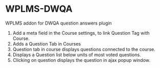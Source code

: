 WPLMS-DWQA
==========

WPLMS addon for DWQA question answers plugin

1. Add a meta field in the Course settings, to link Question Tag with Course.
2. Adds a Question Tab in Courses
3. Question tab in course displays questions connected to the course.
4. Displays a Question list below units of most voted questions.
5. Clicking on question displays the question in ajax popup window.
